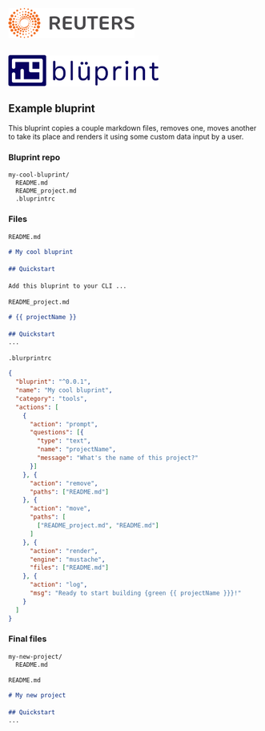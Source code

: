 ![Reuters](../badge.svg)

<br />
<img src="../logo.svg" width="300" alt="bluprint logo" />
<br />

## Example bluprint

This bluprint copies a couple markdown files, removes one, moves another to take its place and renders it using some custom data input by a user.

### Bluprint repo

```
my-cool-bluprint/
  README.md
  README_project.md
  .bluprintrc
```

### Files


`README.md`

```markdown
# My cool bluprint

## Quickstart

Add this bluprint to your CLI ...
```

`README_project.md`
```markdown
# {{ projectName }}

## Quickstart
...
```

`.blurprintrc`

```json
{
  "bluprint": "^0.0.1",
  "name": "My cool bluprint",
  "category": "tools",
  "actions": [
    {
      "action": "prompt",
      "questions": [{
        "type": "text",
        "name": "projectName",
        "message": "What's the name of this project?"
      }]
    }, {
      "action": "remove",
      "paths": ["README.md"]
    }, {
      "action": "move",
      "paths": [
        ["README_project.md", "README.md"]
      ]
    }, {
      "action": "render",
      "engine": "mustache",
      "files": ["README.md"]
    }, {
      "action": "log",
      "msg": "Ready to start building {green {{ projectName }}}!"
    }
  ]
}
```

### Final files

```
my-new-project/
  README.md
```


`README.md`

```markdown
# My new project

## Quickstart
...
```
